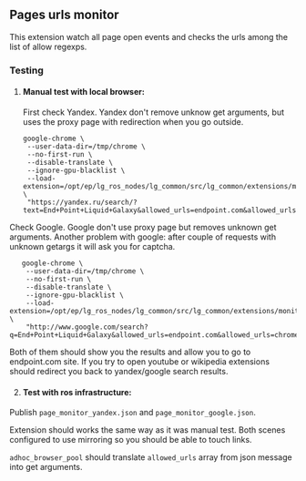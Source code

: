 ## Pages urls monitor

This extension watch all page open events
and checks the urls among the list of allow regexps.

### Testing

1. #### Manual test with local browser:

   First check Yandex. Yandex don't remove unknow get arguments,
   but uses the proxy page with redirection when you go outside.

       google-chrome \
        --user-data-dir=/tmp/chrome \
        --no-first-run \
        --disable-translate \
        --ignore-gpu-blacklist \
        --load-extension=/opt/ep/lg_ros_nodes/lg_common/src/lg_common/extensions/monitor_page_urls \
        "https://yandex.ru/search/?text=End+Point+Liquid+Galaxy&allowed_urls=endpoint.com&allowed_urls=chrome:&allowed_urls=yandex"

 Check Google. Google don't use proxy page
 but removes unknown get arguments.
 Another problem with google: after couple of
 requests with unknown getargs it will ask
 you for captcha.

       google-chrome \
        --user-data-dir=/tmp/chrome \
        --no-first-run \
        --disable-translate \
        --ignore-gpu-blacklist \
        --load-extension=/opt/ep/lg_ros_nodes/lg_common/src/lg_common/extensions/monitor_page_urls \
        "http://www.google.com/search?q=End+Point+Liquid+Galaxy&allowed_urls=endpoint.com&allowed_urls=chrome:&allowed_urls=google.com"

  Both of them should show you the results and allow you to go to endpoint.com site.
  If you try to open youtube or wikipedia extensions
  should redirect you back to yandex/google search
  results.

2. #### Test with ros infrastructure:

  Publish `page_monitor_yandex.json` and `page_monitor_google.json`.

  Extension should works the same way as it was
  manual test. Both scenes configured to use
  mirroring so you should be able to touch links.

  `adhoc_browser_pool` should translate `allowed_urls`
  array from json message into get arguments.
